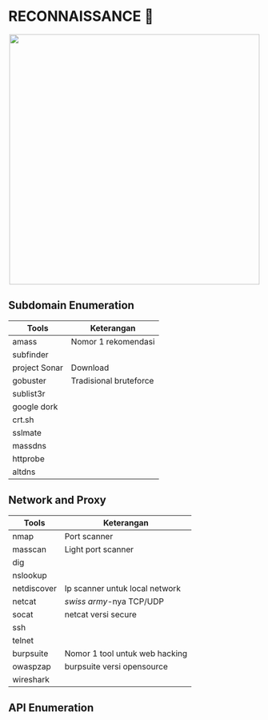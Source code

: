 # RECONNAISSANCE :crystal_ball:

<p align="center"><img src="https://user-images.githubusercontent.com/52058660/90117561-51232980-dd81-11ea-8710-33ec15f2420a.jpg" width="500"></p>

## Subdomain Enumeration
<table>
  <thead>
    <th>Tools</th><th>Keterangan</th></tr>
  </thead>
  <tbody>
    <tr><td>amass</td><td> Nomor 1 rekomendasi</td></tr>
    <tr><td>subfinder</td><td> </td></tr>
    <tr><td>project Sonar</td><td>Download</td></tr>
    <tr><td>gobuster</td><td>Tradisional bruteforce</td></tr>
    <tr><td>sublist3r</td><td> </td></tr>
    <tr><td>google dork</td><td> </td></tr>
    <tr><td>crt.sh</td><td> </td></tr>
    <tr><td>sslmate</td><td> </td></tr>    
    <tr><td>massdns</td><td> </td></tr>
    <tr><td>httprobe</td><td> </td></tr>
    <tr><td>altdns</td><td> </td></tr>
  </tbody>
</table>

## Network and Proxy
<table>
  <thead>
    <th>Tools</th><th>Keterangan</th></tr>
  </thead>
  <tbody>
    <tr><td>nmap</td><td>Port scanner</td></tr>
    <tr><td>masscan</td><td>Light port scanner</td></tr>
    <tr><td>dig</td><td> </td></tr>
    <tr><td>nslookup</td><td> </td></tr>
    <tr><td>netdiscover</td><td>Ip scanner untuk local network</td></tr>
  <tr><td>netcat</td><td><i>swiss army</i>-nya TCP/UDP</td></tr>
    <tr><td>socat</td><td>netcat versi secure</td></tr>
    <tr><td>ssh</td><td> </td></tr>
    <tr><td>telnet</td><td> </td></tr>
    <tr><td>burpsuite</td><td>Nomor 1 tool untuk web hacking</td></tr>
    <tr><td>owaspzap</td><td>burpsuite versi opensource</td></tr>
    <tr><td>wireshark</td><td> </td></tr>
  </tbody>
</table>
  
## API Enumeration

